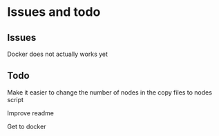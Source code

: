 # Issues and todo

## Issues 

Docker does not actually works yet

## Todo

Make it easier to change the number of nodes in the copy files to nodes script

Improve readme

Get to docker